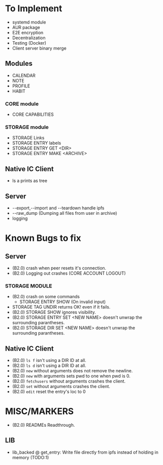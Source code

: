 # To Implement
* systemd module
* AUR package
* E2E encryption
* Decentralization
* Testing (Docker)
* Client server binary merge

## Modules
* CALENDAR 
* NOTE
* PROFILE
* HABIT

### CORE module
* CORE CAPABILITIES

### STORAGE module
* STORAGE Links
* STORAGE ENTRY labels
* STORAGE ENTRY GET \<DIR\>
* STORAGE ENTRY MAKE \<ARCHIVE\>

## Native IC Client
* ls a prints as tree

## Server
* --export,--import and --teardown handle ipfs
* --raw\_dump (Dumping all files from user in archive)
* logging 

# Known Bugs to fix

## Server
* (B2.0) crash when peer resets it's connection.
* (B2.0) Logging out crashes (CORE ACCOUNT LOGOUT)

### STORAGE MODULE
* (B2.0) crash on some commands
	* STORAGE ENTRY SHOW (On invalid input)
* STORAGE TAG UNDIR returns OK! even if it fails.
* (B2.0) STORAGE SHOW ignores visibility.
* (B2.0) STORAGE ENTRY SET \<NEW NAME\> doesn't unwrap the surrounding parantheses.
* (B2.0) STORAGE DIR SET \<NEW NAME\> doesn't unwrap the surrounding parantheses.

## Native IC Client
* (B2.0) `ls f` isn't using a DIR ID at all.
* (B2.0) `ls d` isn't using a DIR ID at all.
* (B2.0) `new` without arguments does not remove the newline.
* (B2.0) `new` with arguments sets pwd to one when pwd is 0.
* (B2.0) `fetchusers` without arguments crashes the client.
* (B2.0) `set` without arguments crashes the client.
* (B2.0) `edit` reset the entry's loc to 0

# MISC/MARKERS
* (B2.0) READMEs Readthrough.

## LIB
* lib\_backed @ get\_entry: Write file directly from ipfs instead of holding in memory (TODO:1)
